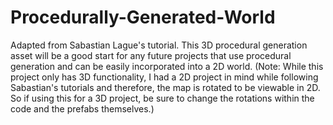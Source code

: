 # Procedurally-Generated-World
 Adapted from Sabastian Lague's tutorial. This 3D procedural generation asset will be a good start for any future projects that use procedural generation and can be easily incorporated into a 2D world. (Note: While this project only has 3D functionality, I had a 2D project in mind while following Sabastian's tutorials and therefore, the map is rotated to be viewable in 2D. So if using this for a 3D project, be sure to change the rotations within the code and the prefabs themselves.)
